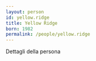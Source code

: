 ```yaml
---
layout: person
id: yellow.ridge
title: Yellow Ridge
born: 1982
permalink: /people/yellow.ridge
---
```


Dettagli della persona 